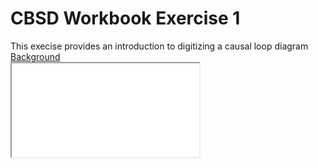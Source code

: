<link rel="stylesheet" href="mystyle.css">
<link rel="stylesheet" href="https://www.w3schools.com/w3css/4/w3.css">

<div class="header">
   
   <h1>CBSD Workbook Exercise 1</h1>
   This execise provides an introduction to digitizing a causal loop diagram

</div>

<div class="content">
   <a href="#Background" class="w3-bar-item w3-button">Background</a>
</div>

<div class="main">
  <iframe class="responsive-iframe" src="instructions.html"></iframe>
</div>
